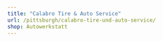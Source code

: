 ```yaml
---
title: "Calabro Tire & Auto Service"
url: /pittsburgh/calabro-tire-und-auto-service/
shop: Autowerkstatt
---
```


